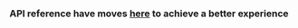 ### API reference have moves [here](https://api-docs.reddio.com/?_gl=1*ypylb2*_ga*NzgzNDU3NTczLjE2NTA1MDYzMDY.*_ga_DZPN2FT3DF*MTY3NzQ4ODc2OC4yODQuMS4xNjc3NDkxMTY5LjAuMC4w) to achieve a better experience
